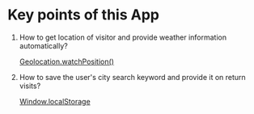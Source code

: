 # Key points of this App

1. How to get location of visitor and provide weather information automatically?

   [Geolocation.watchPosition()](https://developer.mozilla.org/en-US/docs/Web/API/Geolocation/watchPosition)

2. How to save the user's city search keyword and provide it on return visits?

   [Window.localStorage](https://developer.mozilla.org/en-US/docs/Web/API/Window/localStorage)
